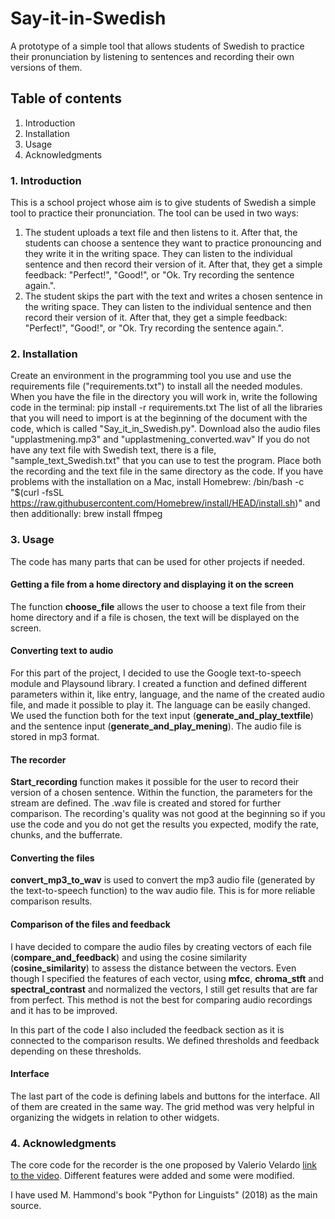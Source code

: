 # Say-it-in-Swedish

A prototype of a simple tool that allows students of Swedish to practice their pronunciation by listening to sentences and recording their own versions of them. 

## Table of contents  
1. Introduction
2. Installation
3. Usage
4. Acknowledgments


### 1. Introduction
This is a school project whose aim is to give students of Swedish a simple tool to practice their pronunciation.
The tool can be used in two ways:
1. The student uploads a text file and then listens to it. After that, the students can choose a sentence they want to practice pronouncing and they write it in the writing space. They can listen to the individual sentence and then record their version of it. After that, they get a simple feedback: "Perfect!", "Good!", or "Ok. Try recording the sentence again.".
2. The student skips the part with the text and writes a chosen sentence in the writing space. They can listen to the individual sentence and then record their version of it. After that, they get a simple feedback: "Perfect!", "Good!", or "Ok. Try recording the sentence again.".
   
### 2. Installation
Create an environment in the programming tool you use and use the requirements file ("requirements.txt") to install all the needed modules. When you have the file in the directory you will work in, write the following code in the terminal: pip install -r requirements.txt
The list of all the libraries that you will need to import is at the beginning of the document with the code, which is called "Say_it_in_Swedish.py". Download also the audio files "upplastmening.mp3" and "upplastmening_converted.wav" If you do not have any text file with Swedish text, there is a file, "sample_text_Swedish.txt" that you can use to test the program. Place both the recording and the text file in the same directory as the code.
If you have problems with the installation on a Mac, install Homebrew: /bin/bash -c "$(curl -fsSL https://raw.githubusercontent.com/Homebrew/install/HEAD/install.sh)" and then additionally: brew install ffmpeg

### 3. Usage
The code has many parts that can be used for other projects if needed.  

#### Getting a file from a home directory and displaying it on the screen
The function **choose_file** allows the user to choose a text file from their home directory and if a file is chosen, the text will be displayed on the screen. 

#### Converting text to audio
For this part of the project, I decided to use the Google text-to-speech module and Playsound library. I created a function and defined different parameters within it, like entry, language, and the name of the created audio file, and made it possible to play it. The language can be easily changed. We used the function both for the text input (**generate_and_play_textfile**) and the sentence input (**generate_and_play_mening**). The audio file is stored in mp3 format. 

#### The recorder
**Start_recording** function makes it possible for the user to record their version of a chosen sentence. Within the function, the parameters for the stream are defined. The .wav file is created and stored for further comparison. The recording's quality was not good at the beginning so if you use the code and you do not get the results you expected, modify the rate, chunks, and the bufferrate. 

#### Converting the files
**convert_mp3_to_wav** is used to convert the mp3 audio file (generated by the text-to-speech function) to the wav audio file. This is for more reliable comparison results.

#### Comparison of the files and feedback
I have decided to compare the audio files by creating vectors of each file (**compare_and_feedback**) and using the cosine similarity (**cosine_similarity**) to assess the distance between the vectors. Even though I specified the features of each vector, using **mfcc**, **chroma_stft** and **spectral_contrast** and normalized the vectors, I still get results that are far from perfect. This method is not the best for comparing audio recordings and it has to be improved. 

In this part of the code I also included the feedback section as it is connected to the comparison results. We defined thresholds and feedback depending on these thresholds.

#### Interface
The last part of the code is defining labels and buttons for the interface. All of them are created in the same way. The grid method was very helpful in organizing the widgets in relation to other widgets. 

### 4. Acknowledgments 
The core code for the recorder is the one proposed by Valerio Velardo [link to the video](https://www.youtube.com/watch?v=e9CRZEi_feA). Different features were added and some were modified. 

I have used M. Hammond's book "Python for Linguists" (2018) as the main source. 





